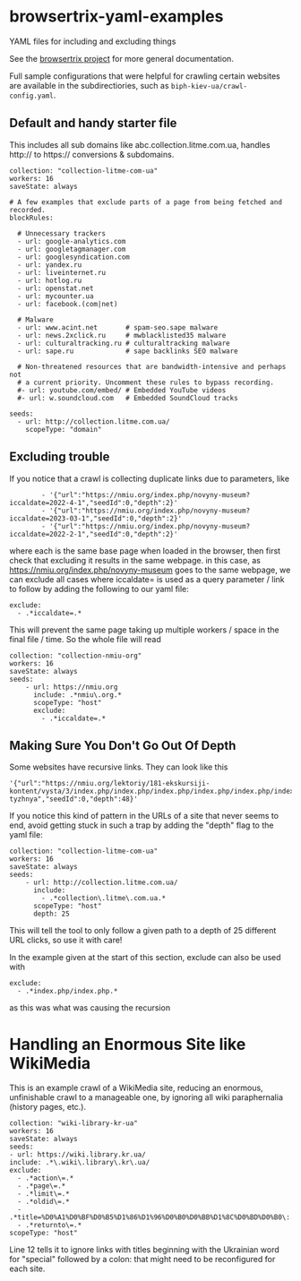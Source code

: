 # browsertrix-yaml-examples
YAML files for including and excluding things

See the [browsertrix project](https://github.com/webrecorder/browsertrix-crawler) for more general documentation.

Full sample configurations that were helpful for crawling certain websites are available in the subdirectiories, such as `biph-kiev-ua/crawl-config.yaml`. 

## Default and handy starter file
This includes all sub domains like abc.collection.litme.com.ua, handles http:// to https:// conversions & subdomains.

    collection: "collection-litme-com-ua"
    workers: 16
    saveState: always

    # A few examples that exclude parts of a page from being fetched and recorded.
    blockRules:

      # Unnecessary trackers
      - url: google-analytics.com
      - url: googletagmanager.com
      - url: googlesyndication.com
      - url: yandex.ru
      - url: liveinternet.ru
      - url: hotlog.ru
      - url: openstat.net
      - url: mycounter.ua
      - url: facebook.(com|net)

      # Malware
      - url: www.acint.net       # spam-seo.sape malware
      - url: news.2xclick.ru     # mwblacklisted35 malware
      - url: culturaltracking.ru # culturaltracking malware
      - url: sape.ru             # sape backlinks SEO malware

      # Non-threatened resources that are bandwidth-intensive and perhaps not
      # a current priority. Uncomment these rules to bypass recording.
      #- url: youtube.com/embed/ # Embedded YouTube videos
      #- url: w.soundcloud.com   # Embedded SoundCloud tracks

    seeds:
      - url: http://collection.litme.com.ua/
        scopeType: "domain"

## Excluding trouble

If you notice that a crawl is collecting duplicate links due to parameters, like 

            - '{"url":"https://nmiu.org/index.php/novyny-museum?iccaldate=2022-4-1","seedId":0,"depth":2}'
            - '{"url":"https://nmiu.org/index.php/novyny-museum?iccaldate=2023-03-1","seedId":0,"depth":2}'
            - '{"url":"https://nmiu.org/index.php/novyny-museum?iccaldate=2022-2-1","seedId":0,"depth":2}'
            
where each is the same base page when loaded in the browser, then first check that excluding it results in the same webpage.
in this case, as https://nmiu.org/index.php/novyny-museum goes to the same webpage, we can exclude all cases where iccaldate= is used as a query parameter / link to follow by adding the following to our yaml file:

    exclude:
      - .*iccaldate=.*

This will prevent the same page taking up multiple workers / space in the final file / time.
So the whole file will read

    collection: "collection-nmiu-org"
    workers: 16
    saveState: always
    seeds:
        - url: https://nmiu.org
          include: .*nmiu\.org.*
          scopeType: "host"
          exclude:
            - .*iccaldate=.*
            
            
## Making Sure You Don't Go Out Of Depth

Some websites have recursive links.  They can look like this

    '{"url":"https://nmiu.org/lektoriy/181-ekskursiji-kontent/vysta/3/index.php/index.php/index.php/index.php/index.php/index.php/index.php/index.php/index.php/index.php/index.php/index.php/index.php/index.php/index.php/index.php/index.php/index.php/index.php/index.php/index.php/index.php/index.php/index.php/index.php/index.php/index.php/index.php/index.php/index.php/index.php/index.php/index.php/index.php/index.php/index.php/index.php/index.php/index.php/index.php/index.php/index.php/index.php/index.php/exponat-tyzhnya","seedId":0,"depth":48}'

If you notice this kind of pattern in the URLs of a site that never seems to end, avoid getting stuck in such a trap by adding the "depth" flag to the yaml file:

    collection: "collection-litme-com-ua"
    workers: 16
    saveState: always
    seeds:
        - url: http://collection.litme.com.ua/
          include: 
            - .*collection\.litme\.com.ua.*
          scopeType: "host"
          depth: 25

This will tell the tool to only follow a given path to a depth of 25 different URL clicks, so use it with care!

In the example given at the start of this section, exclude can also be used with 
    
    exclude: 
      - .*index.php/index.php.*
      
as this was what was causing the recursion

# Handling an Enormous Site like WikiMedia  

This is an example crawl of a WikiMedia site, reducing an enormous, unfinishable crawl to a manageable one, by ignoring all wiki paraphernalia (history pages, etc.). 

    collection: "wiki-library-kr-ua"
    workers: 16
    saveState: always
    seeds:
    - url: https://wiki.library.kr.ua/
    include: .*\.wiki\.library\.kr\.ua/
    exclude: 
      - .*action\=.*
      - .*page\=.*
      - .*limit\=.*
      - .*oldid\=.*
      - .*title=%D0%A1%D0%BF%D0%B5%D1%86%D1%96%D0%B0%D0%BB%D1%8C%D0%BD%D0%B0\:.*
      - .*returnto\=.*
    scopeType: "host"
    
Line 12 tells it to ignore links with titles beginning with the Ukrainian word for "special" followed by a colon: that might need to be reconfigured for each site.
